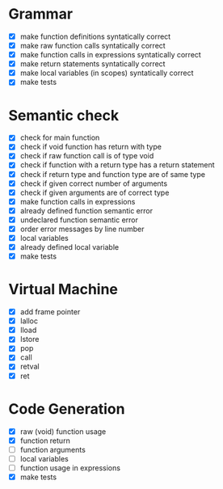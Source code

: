 # Grammar
- [x] make function definitions syntatically correct
- [x] make raw function calls syntatically correct
- [x] make function calls in expressions syntatically correct
- [x] make return statements syntatically correct
- [x] make local variables (in scopes) syntatically correct
- [x] make tests

# Semantic check
- [x] check for main function
- [x] check if void function has return with type
- [x] check if raw function call is of type void
- [x] check if function with a return type has a return statement
- [x] check if return type and function type are of same type
- [x] check if given correct number of arguments
- [x] check if given arguments are of correct type
- [x] make function calls in expressions
- [x] already defined function semantic error
- [x] undeclared function semantic error
- [x] order error messages by line number
- [x] local variables
- [x] already defined local variable
- [x] make tests

# Virtual Machine
- [x] add frame pointer
- [x] lalloc
- [x] lload
- [x] lstore
- [x] pop
- [x] call
- [x] retval
- [x] ret

# Code Generation
- [x] raw (void) function usage
- [x] function return
- [ ] function arguments
- [ ] local variables
- [ ] function usage in expressions
- [x] make tests
